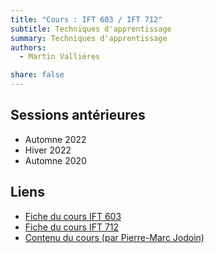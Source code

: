 ```yaml
---
title: "Cours : IFT 603 / IFT 712"
subtitle: Techniques d'apprentissage
summary: Techniques d'apprentissage
authors:
  - Martin Vallières

share: false
---
```


## Sessions antérieures

- Automne 2022
- Hiver 2022
- Automne 2020

## Liens

- [Fiche du cours IFT 603](https://www.usherbrooke.ca/admission/fiches-cours/IFT603/)
- [Fiche du cours IFT 712](https://www.usherbrooke.ca/admission/fiches-cours/IFT712/)
- [Contenu du cours (par Pierre-Marc Jodoin)](https://info.usherbrooke.ca/pmjodoin/cours/ift603/index.html)
